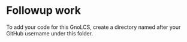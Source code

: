 # Followup work

To add your code for this GnoLCS, create a directory named after your GitHub username
under this folder.

